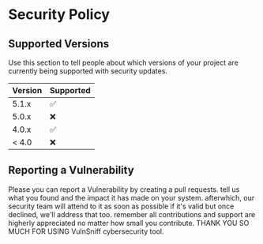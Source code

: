 # Security Policy

## Supported Versions

Use this section to tell people about which versions of your project are
currently being supported with security updates.

| Version | Supported          |
| ------- | ------------------ |
| 5.1.x   | :white_check_mark: |
| 5.0.x   | :x:                |
| 4.0.x   | :white_check_mark: |
| < 4.0   | :x:                |

## Reporting a Vulnerability
Please you can report a Vulnerability by creating a pull requests. tell us what you found and the impact it has made on your system. 
afterwhich, our security team will attend to it as soon as possible if it's valid but once declined, we'll address that too. remember all contributions and support are higherly appreciated no matter how small you contribute. 
THANK YOU SO MUCH FOR USING VulnSniff cybersecurity tool.
